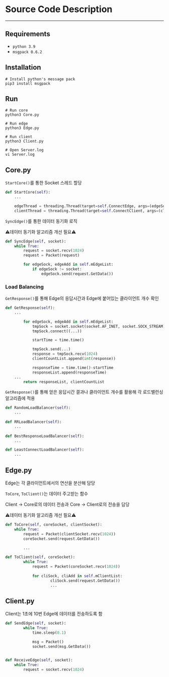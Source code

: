 # Source Code Description

-------------------------

## Requirements

- ```python 3.9```
- ```msgpack 0.6.2```

## Installation

```
# Install python's message pack
pip3 install msgpack
```

## Run

```
# Run core
python3 Core.py

# Run edge
python3 Edge.py

# Run client
python3 Client.py

# Open Server.log
vi Server.log
```

## Core.py

```StartCore()```를 통한 Socket 스레드 할당

```python
def StartCore(self):
    ...

    edgeThread = threading.Thread(target=self.ConnectEdge, args=(edgeSock, )).start()
    clientThread = threading.Thread(target=self.ConnectClient, args=(clientSock, )).start()
```

```SyncEdge()```를 통한 데이터 동기화 로직

⚠️데이터 동기화 알고리즘 개선 필요⚠️

```python
def SyncEdge(self, socket):
    while True:
        request = socket.recv(1024)
        request = Packet(request)

        for edgeSock, edgeAdd in self.mEdgeList:
            if edgeSock != socket:
                edgeSock.send(request.GetData())
```

### Load Balancing

```GetResponse()```를 통해 Edge의 응답시간과 Edge에 붙어있는 클라이언트 개수 확인

```python
def GetResponse(self):
    ... 

        for edgeSock, edgeAdd in self.mEdgeList:
            tmpSock = socket.socket(socket.AF_INET, socket.SOCK_STREAM)
            tmpSock.connect((...))

            startTime = time.time()

            tmpSock.send(...)
            response = tmpSock.recv(1024)
            clientCountList.append(int(response))

            responseTime = time.time()-startTime
            responseList.append(responseTime)
    ...
        return responseList, clientCountList
```

```GetResponse()```를 통해 얻은 응답시간 결과나 클라이언트 개수를 활용해 각 로드밸런싱 알고리즘에 적용

```python
def RandomLoadBalancer(self):
    ...
    
def RRLoadBalancer(self):
    ...
    
def BestResponseLoadBalancer(self):
    ...

def LeastConnectLoadBalancer(self):
    ...
```

## Edge.py

Edge는 각 클라이언트에서의 연산을 분산해 담당

```ToCore```, ```ToClient()```는 데이터 주고받는 함수

Client -> Core로의 데이터 전송과 Core -> Client로의 전송을 담당

⚠️데이터 동기화 알고리즘 개선 필요⚠️

```python
def ToCore(self, coreSocket, clientSocket):
    while True:
        request = Packet(clientSocket.recv(1024))
        coreSocket.send(request.GetData())
        
        ...

def ToClient(self, coreSocket):
        while True:
            request = Packet(coreSocket.recv(1024))
            
            for cliSock, cliAdd in self.mClientList:
                    cliSock.send(request.GetData())
                    ...
```

## Client.py

Client는 1초에 10번 Edge에 데이터를 전송하도록 함

```python
def SendEdge(self, socket):
        while True:
            time.sleep(0.1)

            msg = Packet()
            socket.send(msg.GetData())
    

def ReceiveEdge(self, socket):
    while True:
        request = socket.recv(1024)
```
